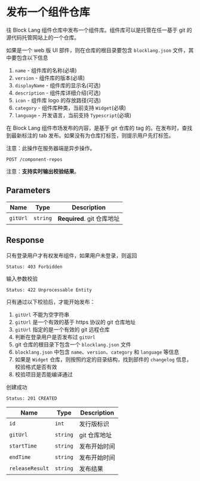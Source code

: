 # 发布一个组件仓库

往 Block Lang 组件仓库中发布一个组件库。组件库可以是托管在任一基于 git 的源代码托管网站上的一个仓库。

如果是一个 web 版 UI 部件，则在仓库的根目录要包含 `blocklang.json` 文件，其中要包含以下信息

1. `name` - 组件库的名称(必填)
2. `version` - 组件库的版本(必填)
3. `displayName` - 组件库的显示名(可选)
4. `description` - 组件库详细介绍(可选)
5. `icon` - 组件库 logo 的存放路径(可选)
6. `category` - 组件库种类，当前支持 `Widget`(必填)
7. `language` - 开发语言，当前支持 `Typescript`(必填)

在 Block Lang 组件市场发布的内容，是基于 git 仓库的 tag 的。在发布时，查找到最新标注的 tab 发布。如果没有为仓库打标签，则提示用户先打标签。

注意：此操作在服务器端是异步操作。

```text
POST /component-repos
```

注意：**支持实时输出校验结果**。

## Parameters

| Name     | Type     | Description                |
| -------- | -------- | -------------------------- |
| `gitUrl` | `string` | **Required**. git 仓库地址 |

## Response

只有登录用户才有权发布组件，如果用户未登录，则返回

```text
Status: 403 Forbidden
```

输入参数校验

```text
Status: 422 Unprocessable Entity
```

只有通过以下校验后，才能开始发布：

1. `gitUrl` 不能为空字符串
2. `gitUrl` 是一个有效的基于 https 协议的 git 仓库地址
3. `gitUrl` 指定的是一个有效的 git 远程仓库
4. 判断在登录用户是否发布过 `gitUrl`
5. git 仓库的根目录下包含一个 `blocklang.json` 文件
6. `blocklang.json` 中包含 `name`、`version`、`category` 和 `language` 等信息
7. 如果是 `Widget` 仓库，则按照约定的目录结构，找到部件的 `changelog` 信息，校验格式是否有效
8. 校验项目是否能编译通过

创建成功

```text
Status: 201 CREATED
```

| Name            | Type     | Description  |
| --------------- | -------- | ------------ |
| `id`            | `int`    | 发行版标识   |
| `gitUrl`        | `string` | git 仓库地址 |
| `startTime`     | `string` | 发布开始时间 |
| `endTime`       | `string` | 发布开始时间 |
| `releaseResult` | `string` | 发布结果     |
